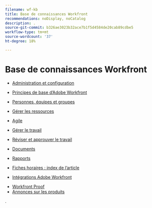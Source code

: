 ```yaml
---
filename: wf-kb
title: Base de connaissances Workfront
recommendations: noDisplay, noCatalog
description: .
source-git-commit: b326ae3023b32ace7b1f5d4584de20cab89cdbe5
workflow-type: tm+mt
source-wordcount: '37'
ht-degree: 18%

---
```



# Base de connaissances Workfront

* [Administration et configuration](administration-and-setup/administration-and-setup.md)
* [Principes de base d’Adobe Workfront](workfront-basics/workfront-basics.md)
* [Personnes, équipes et groupes](people-teams-and-groups/people-teams-and-groups.md)
* [Gérer les ressources](resource-mgmt/manage-resources.md)
* [Agile](agile/agile.md)
* [Gérer le travail](manage-work/manage-work.md)
* [Réviser et approuver le travail](review-and-approve-work/review-and-approve-work.md)
* [Documents](documents/documents-overview.md)
* [Rapports](reports-and-dashboards/reports-and-dashboards-overview.md)

  <!--
  <li data-mc-conditions="QuicksilverOrClassic.Draft mode">Enhanced analytics</li>
  -->

* [Fiches horaires : index de l’article](timesheets/timesheets-all.md)
* [Intégrations Adobe Workfront](workfront-integrations-and-apps/workfront-integrations.md)
<!--* [Adobe Workfront API](wf-api/workfront-api.md) -->
* [Workfront Proof](workfront-proof/workfront-proof.md)
* [Annonces sur les produits](product-announcements/product-announcements.md)

.
<!--

## Access requirements

<table style="table-layout:auto"> 
 <col> 
 <col> 
 <tbody> 
  <tr> 
   <td role="rowheader">Adobe Workfront plan*</td> 
   <td> <p>You can find information about the Workfront plan required to complete the steps outlined in an article. For more information about Workfront plans, see [Workfront plan].</p> </td> 
  </tr> 
  <tr> 
   <td role="rowheader">Adobe Workfront license*</td> 
   <td> <p>You can find information about the license required to complete the steps outlined in an article. Adobe Workfront is transitioning to a new pricing and packaging model. You'll see information about both new and current licenses. For information about licenses see:
   <ul>
   <li>[New license]</li>
   <li>[Current licenses]</li>
   </ul>
      </p> </td> 
  </tr> 
  <tr> 
   <td role="rowheader">Access level*</td> 
   <td> <p>You can find information about what you need enabled in your access level to complete the steps outlined in an article.</p>
   <p>If you are a Workfornt administrator, see [Configure access to Adobe Workfront] to learn more about granting access to specific objects in the access level.</p> </td> 
  </tr> 
  <tr> 
   <td role="rowheader">Object permissions</td> 
   <td><p>You can find information about the object permissions required to complete the steps outlined in an article. For more information about object permsissions, see [Grant and request permissions to objects].</p></td> 
  </tr> 
 </tbody> 
</table>

&#42;For more information about the different components of the access requirements table, see [new article]. To find out what plan, license type, or access you have, contact your Workfront administrator.



-->